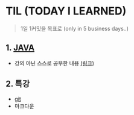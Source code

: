 # TIL (TODAY I LEARNED)

> 1일 1커밋을 목표로 (only in 5 business days..)

## 1. [JAVA](./java_week01-02)

* 강의 아닌 스스로 공부한 내용 [(링크)](./java_week01-02/JAVA_note.md)

## 2. 특강

* [git](./git.md)
* 마크다운



